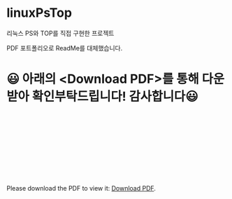 # linuxPsTop
리눅스 PS와 TOP를 직접 구현한 프로젝트

PDF 포트폴리오로 ReadMe를 대체했습니다.
# :smiley: 아래의 \<Download PDF\>를 통해 다운받아 확인부탁드립니다! 감사합니다:smiley:

<object data="https://github.com/unooo/NodejsNoticeBoard/files/6163437/Nodejs.RestAPI._.Minimum.Notice.Board.pdf" type="application/pdf" width="700px" height="700px">
    <embed src="https://github.com/unooo/NodejsNoticeBoard/files/6163437/Nodejs.RestAPI._.Minimum.Notice.Board.pdf">
        <p>Please download the PDF to view it: <a href="https://github.com/unooo/NodejsNoticeBoard/files/6163437/Nodejs.RestAPI._.Minimum.Notice.Board.pdf">Download PDF</a>.</p>
    </embed>
</object>

